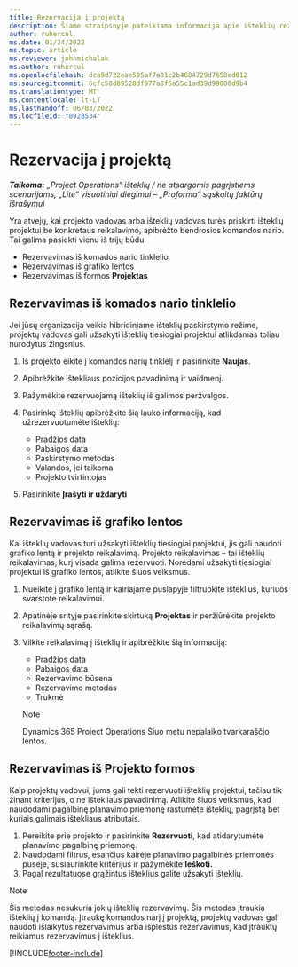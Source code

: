 ```yaml
---
title: Rezervacija į projektą
description: Šiame straipsnyje pateikiama informacija apie išteklių rezervavimą projektui.
author: ruhercul
ms.date: 01/24/2022
ms.topic: article
ms.reviewer: johnmichalak
ms.author: ruhercul
ms.openlocfilehash: dca9d722eae595af7a81c2b4684729d7658ed012
ms.sourcegitcommit: 6cfc50d89528df977a8f6a55c1ad39d99800d9b4
ms.translationtype: MT
ms.contentlocale: lt-LT
ms.lasthandoff: 06/03/2022
ms.locfileid: "8928534"
---
```

# <a name="book-to-a-project"></a>Rezervacija į projektą

_**Taikoma:** „Project Operations“ išteklių / ne atsargomis pagrįstiems scenarijams, „Lite“ visuotiniui diegimui – „Proforma“ sąskaitų faktūrų išrašymui_

Yra atvejų, kai projekto vadovas arba išteklių vadovas turės priskirti išteklių projektui be konkretaus reikalavimo, apibrėžto bendrosios komandos nario. Tai galima pasiekti vienu iš trijų būdu.

- Rezervavimas iš komados nario tinklelio
- Rezervavimas iš grafiko lentos
- Rezervavimas iš formos **Projektas**

## <a name="book-from-the-team-member-grid"></a>Rezervavimas iš komados nario tinklelio

Jei jūsų organizacija veikia hibridiniame išteklių paskirstymo režime, projektų vadovas gali užsakyti išteklių tiesiogiai projektui atlikdamas toliau nurodytus žingsnius.

1. Iš projekto eikite į komandos narių tinklelį ir pasirinkite **Naujas**.
2. Apibrėžkite ištekliaus pozicijos pavadinimą ir vaidmenį.
3. Pažymėkite rezervuojamą išteklių iš galimos peržvalgos.
4. Pasirinkę išteklių apibrėžkite šią lauko informaciją, kad užrezervuotumėte išteklių:

    - Pradžios data
    - Pabaigos data
    - Paskirstymo metodas
    - Valandos, jei taikoma
    - Projekto tvirtintojas

6. Pasirinkite **Įrašyti ir uždaryti**

## <a name="book-from-the-schedule-board"></a>Rezervavimas iš grafiko lentos

Kai išteklių vadovas turi užsakyti išteklių tiesiogiai projektui, jis gali naudoti grafiko lentą ir projekto reikalavimą. Projekto reikalavimas – tai išteklių reikalavimas, kurį visada galima rezervuoti. Norėdami užsakyti tiesiogiai projektui iš grafiko lentos, atlikite šiuos veiksmus.

1. Nueikite į grafiko lentą ir kairiajame puslapyje filtruokite išteklius, kuriuos svarstote reikalavimui.
2. Apatinėje srityje pasirinkite skirtuką **Projektas** ir peržiūrėkite projekto reikalavimų sąrašą.
3. Vilkite reikalavimą į išteklių ir apibrėžkite šią informaciją:

    - Pradžios data
    - Pabaigos data
    - Rezervavimo būsena
    - Rezervavimo metodas
    - Trukmė
   
   > [!NOTE]
   > Dynamics 365 Project Operations Šiuo metu nepalaiko tvarkaraščio lentos.   

## <a name="book-from-the-project-form"></a>Rezervavimas iš Projekto formos

Kaip projektų vadovui, jums gali tekti rezervuoti išteklių projektui, tačiau tik žinant kriterijus, o ne ištekliaus pavadinimą. Atlikite šiuos veiksmus, kad naudodami pagalbinę planavimo priemonę rastumėte išteklių, pagrįstą bet kuriais galimais ištekliaus atributais. 

1. Pereikite prie projekto ir pasirinkite **Rezervuoti**, kad atidarytumėte planavimo pagalbinę priemonę.
2. Naudodami filtrus, esančius kairėje planavimo pagalbinės priemonės pusėje, susiaurinkite kriterijus ir pažymėkite **Ieškoti.**
3. Pagal rezultatuose grąžintus išteklius galite užsakyti išteklių.

> [!NOTE]
> Šis metodas nesukuria jokių išteklių rezervavimų. Šis metodas įtraukia išteklių į komandą. Įtraukę komandos narį į projektą, projektų vadovas gali naudoti išlaikytus rezervavimus arba išplėstus rezervavimus, kad įtrauktų reikiamus rezervavimus į išteklius.


[!INCLUDE[footer-include](../includes/footer-banner.md)]
